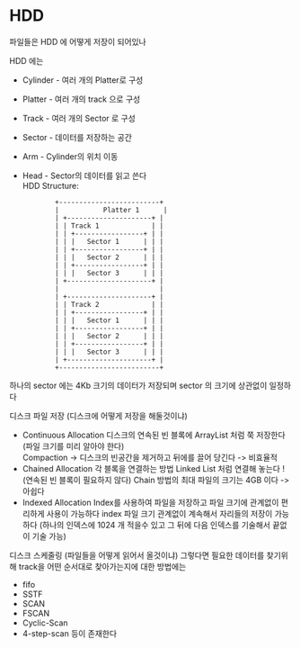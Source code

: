 # HDD
파일들은 HDD 에 어떻게 저장이 되어있나

HDD 에는 
- Cylinder - 여러 개의 Platter로 구성
- Platter - 여러 개의 track 으로 구성
- Track - 여러 개의 Sector 로 구성
- Sector - 데이터를 저장하는 공간
- Arm - Cylinder의 위치 이동 
- Head - Sector의 데이터를 읽고 쓴다  
  HDD Structure:

              +-------------------------+
              |           Platter 1      |
              | +---------------------+ |
              | | Track 1             | |
              | | +-----------------+ | |
              | | |   Sector 1      | | |
              | | +-----------------+ | |
              | | |   Sector 2      | | |
              | | +-----------------+ | |
              | | |   Sector 3      | | |
              | +---------------------+ |
              |                         |
              | +---------------------+ |
              | | Track 2             | |
              | | +-----------------+ | |
              | | |   Sector 1      | | |
              | | +-----------------+ | |
              | | |   Sector 2      | | |
              | | +-----------------+ | |
              | | |   Sector 3      | | |
              | +---------------------+ |
              +-------------------------+

하나의 sector 에는 4Kb 크기의 데이터가 저장되며 sector 의 크기에 상관없이 일정하다 

디스크 파일 저장 (디스크에 어떻게 저장을 해둘것이냐) 
- Continuous Allocation
디스크의 연속된 빈 블록에 ArrayList 처럼 쭉 저장한다 (파일 크기를 미리 알아야 한다)  
Compaction -> 디스크의 빈공간을 제거하고 뒤에를 끌어 당긴다 -> 비효율적
- Chained Allocation
각 블록을 연결하는 방법 Linked List 처럼 연결해 놓는다 ! (연속된 빈 블록이 필요하지 않다)
Chain 방법의 최대 파일의 크기는 4GB 이다 -> 아쉽다
- Indexed Allocation
Index를 사용하여 파일을 저장하고 파일 크기에 관계없이 편리하게 사용이 가능하다
index 파일 크기 관계없이 계속해서 자리들의 저장이 가능하다 (하나의 인덱스에 1024 개 적을수 있고 그 뒤에 다음 인덱스를 기술해서 끝없이 기술 가능)


디스크 스케줄링 (파일들을 어떻게 읽어서 올것이냐)
그렇다면 필요한 데이터를 찾기위해 track을 어떤 순서대로 찾아가는지에 대한 방법에는 
- fifo
- SSTF
- SCAN
- FSCAN
- Cyclic-Scan
- 4-step-scan
등이 존재한다



